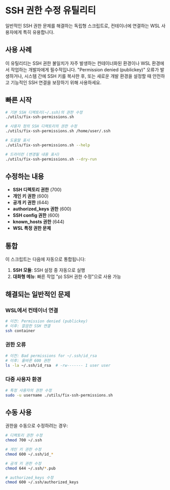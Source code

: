 
# SSH 권한 수정 유틸리티

일반적인 SSH 권한 문제를 해결하는 독립형 스크립트로, 컨테이너에 연결하는 WSL 사용자에게 특히 유용합니다.

## 사용 사례

이 유틸리티는 SSH 권한 불일치가 자주 발생하는 컨테이너화된 환경이나 WSL 환경에서 작업하는 개발자에게 필수적입니다. "Permission denied (publickey)" 오류가 발생하거나, 시스템 간에 SSH 키를 복사한 후, 또는 새로운 개발 환경을 설정할 때 안전하고 기능적인 SSH 연결을 보장하기 위해 사용하세요.

## 빠른 시작

```bash
# 기본 SSH 디렉토리(~/.ssh)의 권한 수정
./utils/fix-ssh-permissions.sh

# 사용자 정의 SSH 디렉토리의 권한 수정
./utils/fix-ssh-permissions.sh /home/user/.ssh

# 도움말 표시
./utils/fix-ssh-permissions.sh --help

# 드라이런 (변경될 내용 표시)
./utils/fix-ssh-permissions.sh --dry-run
```

## 수정하는 내용

- **SSH 디렉토리 권한** (700)
- **개인 키 권한** (600)
- **공개 키 권한** (644)
- **authorized_keys 권한** (600)
- **SSH config 권한** (600)
- **known_hosts 권한** (644)
- **WSL 특정 권한 문제**

## 통합

이 스크립트는 다음에 자동으로 통합됩니다:

1. **SSH 모듈**: SSH 설정 중 자동으로 실행
2. **대화형 메뉴**: 빠른 작업 "p) SSH 권한 수정"으로 사용 가능

## 해결되는 일반적인 문제

### WSL에서 컨테이너 연결
```bash
# 이전: Permission denied (publickey)
# 이후: 깔끔한 SSH 연결
ssh container
```

### 권한 오류
```bash
# 이전: Bad permissions for ~/.ssh/id_rsa
# 이후: 올바른 600 권한
ls -la ~/.ssh/id_rsa  # -rw------- 1 user user
```

### 다중 사용자 환경
```bash
# 특정 사용자의 권한 수정
sudo -u username ./utils/fix-ssh-permissions.sh
```

## 수동 사용

권한을 수동으로 수정하려는 경우:

```bash
# 디렉토리 권한 수정
chmod 700 ~/.ssh

# 개인 키 권한 수정
chmod 600 ~/.ssh/id_*

# 공개 키 권한 수정
chmod 644 ~/.ssh/*.pub

# authorized_keys 수정
chmod 600 ~/.ssh/authorized_keys
```
